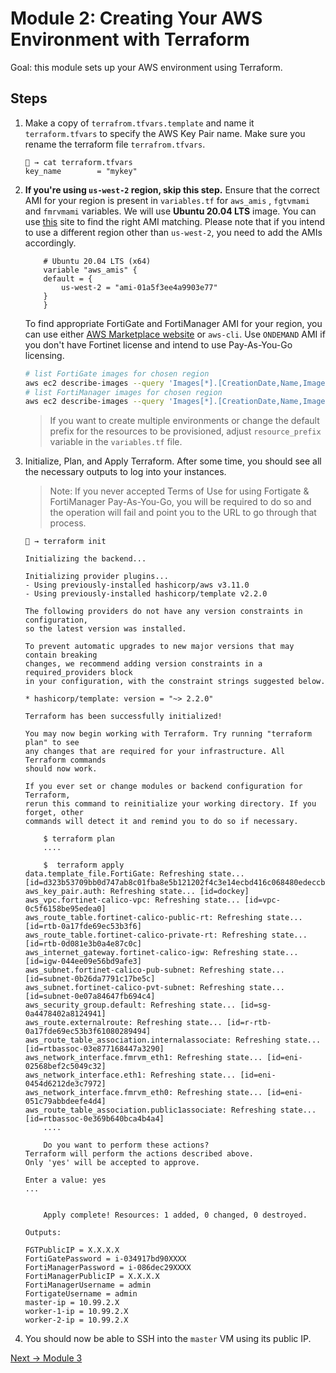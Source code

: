 # Module 2: Creating Your AWS Environment with Terraform

Goal: this module sets up your AWS environment using Terraform.

## Steps

1. Make a copy of `terrafrom.tfvars.template` and name it `terraform.tfvars` to specify the AWS Key Pair name. Make sure you rename the terraform file `terrafrom.tfvars`.

    ```
    🐯 → cat terraform.tfvars 
    key_name        = "mykey"
    ```

2. **If you're using `us-west-2` region, skip this step.** Ensure that the correct AMI for your region is present in `variables.tf` for `aws_amis` , `fgtvmami` and `fmrvmami` variables. We will use **Ubuntu 20.04 LTS** image. You can use [this](http://cloud-images.ubuntu.com/locator/ec2/) site to find the right AMI matching. Please note that if you intend to use a different region other than `us-west-2`, you need to add the AMIs accordingly.

    ```
        # Ubuntu 20.04 LTS (x64)
        variable "aws_amis" {
        default = {
            us-west-2 = "ami-01a5f3ee4a9903e77"
        }
        }
    ```

    To find appropriate FortiGate and FortiManager AMI for your region, you can use either [AWS Marketplace website](https://aws.amazon.com/marketplace/seller-profile?id=243a3a4c-e35a-49b0-9061-3f354bb2254e) or `aws-cli`. Use `ONDEMAND` AMI if you don't have Fortinet license and intend to use Pay-As-You-Go licensing.

    ```bash
    # list FortiGate images for chosen region
    aws ec2 describe-images --query 'Images[*].[CreationDate,Name,ImageId]' --filters "Name=name,Values=*FortiGate*" --region us-west-2 --output table | sort -r
    # list FortiManager images for chosen region
    aws ec2 describe-images --query 'Images[*].[CreationDate,Name,ImageId]' --filters "Name=name,Values=*FortiManager*" --region us-west-2 --output table | sort -r
    ```

    >If you want to create multiple environments or change the default prefix for the resources to be provisioned, adjust `resource_prefix` variable in the `variables.tf` file.

3. Initialize, Plan, and Apply Terraform.  After some time, you should see all the necessary outputs to log into your instances.

    > Note: If you never accepted Terms of Use for using Fortigate & FortiManager Pay-As-You-Go, you will be required to do so and the operation will fail and point you to the URL to go through that process.

    ```
    🐯 → terraform init

    Initializing the backend...

    Initializing provider plugins...
    - Using previously-installed hashicorp/aws v3.11.0
    - Using previously-installed hashicorp/template v2.2.0

    The following providers do not have any version constraints in configuration,
    so the latest version was installed.

    To prevent automatic upgrades to new major versions that may contain breaking
    changes, we recommend adding version constraints in a required_providers block
    in your configuration, with the constraint strings suggested below.

    * hashicorp/template: version = "~> 2.2.0"

    Terraform has been successfully initialized!

    You may now begin working with Terraform. Try running "terraform plan" to see
    any changes that are required for your infrastructure. All Terraform commands
    should now work.

    If you ever set or change modules or backend configuration for Terraform,
    rerun this command to reinitialize your working directory. If you forget, other
    commands will detect it and remind you to do so if necessary.
    ```

    ```
        $ terraform plan
        ....
    ```

    ```
        $  terraform apply
    data.template_file.FortiGate: Refreshing state... [id=d323b53709bb0d747ab8c01fba8e5b121202f4c3e14ecbd416c068480edeccb2]
    aws_key_pair.auth: Refreshing state... [id=dockey]
    aws_vpc.fortinet-calico-vpc: Refreshing state... [id=vpc-0c5f6158be95edea0]
    aws_route_table.fortinet-calico-public-rt: Refreshing state... [id=rtb-0a17fde69ec53b3f6]
    aws_route_table.fortinet-calico-private-rt: Refreshing state... [id=rtb-0d081e3b0a4e87c0c]
    aws_internet_gateway.fortinet-calico-igw: Refreshing state... [id=igw-044ee09e56bd9afe3]
    aws_subnet.fortinet-calico-pub-subnet: Refreshing state... [id=subnet-0b26da7791c17be5c]
    aws_subnet.fortinet-calico-pvt-subnet: Refreshing state... [id=subnet-0e07a84647fb694c4]
    aws_security_group.default: Refreshing state... [id=sg-0a4478402a8124941]
    aws_route.externalroute: Refreshing state... [id=r-rtb-0a17fde69ec53b3f61080289494]
    aws_route_table_association.internalassociate: Refreshing state... [id=rtbassoc-03e877168447a3290]
    aws_network_interface.fmrvm_eth1: Refreshing state... [id=eni-02568bef2c5049c32]
    aws_network_interface.eth1: Refreshing state... [id=eni-0454d6212de3c7972]
    aws_network_interface.fmrvm_eth0: Refreshing state... [id=eni-051c79abbdeefe4d4]
    aws_route_table_association.public1associate: Refreshing state... [id=rtbassoc-0e369b640bca4b4a4]
        ....

        Do you want to perform these actions?
    Terraform will perform the actions described above.
    Only 'yes' will be accepted to approve.

    Enter a value: yes
    ...


        Apply complete! Resources: 1 added, 0 changed, 0 destroyed.

    Outputs:

    FGTPublicIP = X.X.X.X
    FortiGatePassword = i-034917bd90XXXX
    FortiManagerPassword = i-086dec29XXXX
    FortiManagerPublicIP = X.X.X.X
    FortiManagerUsername = admin
    FortigateUsername = admin
    master-ip = 10.99.2.X
    worker-1-ip = 10.99.2.X
    worker-2-ip = 10.99.2.X
    ```

4. You should now be able to SSH into the `master` VM using its public IP.

[Next -> Module 3](../modules/configuring-fortigate-to-allow-internet.md)
